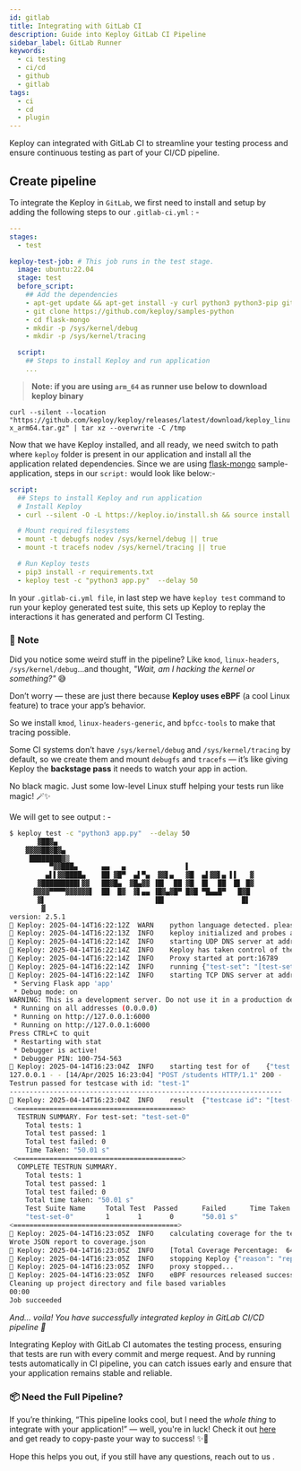 ```yaml
---
id: gitlab
title: Integrating with GitLab CI
description: Guide into Keploy GitLab CI Pipeline
sidebar_label: GitLab Runner
keywords:
  - ci testing
  - ci/cd
  - github
  - gitlab
tags:
  - ci
  - cd
  - plugin
---
```


Keploy can integrated with GitLab CI to streamline your testing process and ensure continuous testing as part of your CI/CD pipeline.

## Create pipeline

To integrate the Keploy in `GitLab`, we first need to install and setup by adding the following steps to our `.gitlab-ci.yml` : -

```yaml
---
stages:
  - test

keploy-test-job: # This job runs in the test stage.
  image: ubuntu:22.04
  stage: test
  before_script:
    ## Add the dependencies
    - apt-get update && apt-get install -y curl python3 python3-pip git kmod linux-headers-generic bpfcc-tools sudo
    - git clone https://github.com/keploy/samples-python
    - cd flask-mongo
    - mkdir -p /sys/kernel/debug
    - mkdir -p /sys/kernel/tracing

  script:
    ## Steps to install Keploy and run application
    ...
```

> **Note: if you are using `arm_64` as runner use below to download keploy binary**

`curl --silent --location "https://github.com/keploy/keploy/releases/latest/download/keploy_linux_arm64.tar.gz" | tar xz --overwrite -C /tmp`

Now that we have Keploy installed, and all ready, we need switch to path where `keploy` folder is present in our application and install all the application related dependencies. Since we are using [flask-mongo](https://github.com/keploy/samples-python) sample-application, steps in our `script:` would look like below:-

```yaml
script:
  ## Steps to install Keploy and run application
  # Install Keploy
  - curl --silent -O -L https://keploy.io/install.sh && source install.sh

  # Mount required filesystems
  - mount -t debugfs nodev /sys/kernel/debug || true
  - mount -t tracefs nodev /sys/kernel/tracing || true

  # Run Keploy tests
  - pip3 install -r requirements.txt
  - keploy test -c "python3 app.py"  --delay 50
```

In your `.gitlab-ci.yml file`, in last step we have `keploy test` command to run your keploy generated test suite, this sets up Keploy to replay the interactions it has generated and perform CI Testing.

### 📝 Note

Did you notice some weird stuff in the pipeline? Like `kmod`, `linux-headers`, `/sys/kernel/debug`...and thought, _"Wait, am I hacking the kernel or something?"_ 😅

Don’t worry — these are just there because **Keploy uses eBPF** (a cool Linux feature) to trace your app’s behavior.

So we install `kmod`, `linux-headers-generic`, and `bpfcc-tools` to make that tracing possible.

Some CI systems don’t have `/sys/kernel/debug` and `/sys/kernel/tracing` by default, so we create them and mount `debugfs` and `tracefs` — it’s like giving Keploy the **backstage pass** it needs to watch your app in action.

No black magic. Just some low-level Linux stuff helping your tests run like magic! 🪄✨

We will get to see output : -

```sh
$ keploy test -c "python3 app.py"  --delay 50
       ▓██▓▄
    ▓▓▓▓██▓█▓▄
     ████████▓▒
          ▀▓▓███▄      ▄▄   ▄               ▌
         ▄▌▌▓▓████▄    ██ ▓█▀  ▄▌▀▄  ▓▓▌▄   ▓█  ▄▌▓▓▌▄ ▌▌   ▓
       ▓█████████▌▓▓   ██▓█▄  ▓█▄▓▓ ▐█▌  ██ ▓█  █▌  ██  █▌ █▓
      ▓▓▓▓▀▀▀▀▓▓▓▓▓▓▌  ██  █▓  ▓▌▄▄ ▐█▓▄▓█▀ █▓█ ▀█▄▄█▀   █▓█
       ▓▌                           ▐█▌                   █▌
        ▓
version: 2.5.1
🐰 Keploy: 2025-04-14T16:22:12Z 	WARN	python language detected. please use --language to manually set the language if needed
🐰 Keploy: 2025-04-14T16:22:13Z 	INFO	keploy initialized and probes added to the kernel.
🐰 Keploy: 2025-04-14T16:22:14Z 	INFO	starting UDP DNS server at addr :26789
🐰 Keploy: 2025-04-14T16:22:14Z 	INFO	Keploy has taken control of the DNS resolution mechanism, your application may misbehave if you have provided wrong domain name in your application code.
🐰 Keploy: 2025-04-14T16:22:14Z 	INFO	Proxy started at port:16789
🐰 Keploy: 2025-04-14T16:22:14Z 	INFO	running	{"test-set": "[test-set-0]"}
🐰 Keploy: 2025-04-14T16:22:14Z 	INFO	starting TCP DNS server at addr :26789
 * Serving Flask app 'app'
 * Debug mode: on
WARNING: This is a development server. Do not use it in a production deployment. Use a production WSGI server instead.
 * Running on all addresses (0.0.0.0)
 * Running on http://127.0.0.1:6000
 * Running on http://127.0.0.1:6000
Press CTRL+C to quit
 * Restarting with stat
 * Debugger is active!
 * Debugger PIN: 100-754-563
🐰 Keploy: 2025-04-14T16:23:04Z 	INFO	starting test for of	{"test case": "[test-1]", "test set": "[test-set-0]"}
127.0.0.1 - - [14/Apr/2025 16:23:04] "POST /students HTTP/1.1" 200 -
Testrun passed for testcase with id: "test-1"
--------------------------------------------------------------------
🐰 Keploy: 2025-04-14T16:23:04Z 	INFO	result	{"testcase id": "[test-1]", "testset id": "[test-set-0]", "passed": "[true]"}
 <=========================================>
  TESTRUN SUMMARY. For test-set: "test-set-0"
	Total tests: 1
	Total test passed: 1
	Total test failed: 0
	Time Taken: "50.01 s"
 <=========================================>
  COMPLETE TESTRUN SUMMARY.
	Total tests: 1
	Total test passed: 1
	Total test failed: 0
	Total time taken: "50.01 s"
	Test Suite Name		Total Test	Passed		Failed		Time Taken
	"test-set-0"		1		1		0		"50.01 s"
<=========================================>
🐰 Keploy: 2025-04-14T16:23:05Z 	INFO	calculating coverage for the test run and inserting it into the report
Wrote JSON report to coverage.json
🐰 Keploy: 2025-04-14T16:23:05Z 	INFO	[Total Coverage Percentage:  64%]
🐰 Keploy: 2025-04-14T16:23:05Z 	INFO	stopping Keploy	{"reason": "replay completed successfully"}
🐰 Keploy: 2025-04-14T16:23:05Z 	INFO	proxy stopped...
🐰 Keploy: 2025-04-14T16:23:05Z 	INFO	eBPF resources released successfully...
Cleaning up project directory and file based variables
00:00
Job succeeded

```

_And... voila! You have successfully integrated keploy in GitLab CI/CD pipeline 🌟_

Integrating Keploy with GitLab CI automates the testing process, ensuring that tests are run with every commit and merge request. And by running tests automatically in CI pipeline, you can catch issues early and ensure that your application remains stable and reliable.

### 📦 Need the Full Pipeline?

If you’re thinking, “This pipeline looks cool, but I need the _whole thing_ to integrate with your application!” — well, you're in luck! Check it out [here](https://github.com/keploy/samples-python) and get ready to copy-paste your way to success! ✨🚀

Hope this helps you out, if you still have any questions, reach out to us .

